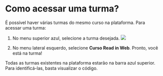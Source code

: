 # Como acessar uma turma?

É possível haver várias turmas do mesmo curso na plataforma. Para acessar uma turma:

1. No menu superior azul, selecione a turma desejada.
![](https://raw.githubusercontent.com/mupi/readinweb-docs/master/images/select-class.png)

2. No menu lateral esquerdo, selecione **Curso Read in Web**. Pronto, você está na turma!

Todas as turmas existentes na plataforma estarão na barra azul superior. Para identificá-las, basta visualizar o código.